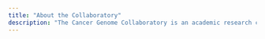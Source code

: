 ```yaml
---
title: "About the Collaboratory"
description: "The Cancer Genome Collaboratory is an academic research cloud that contains the raw and interpreted data from the International Cancer Genome Consortium, an international project that aims to sequence the genomes of 25,000 tumours and matching normal tissues."
---
```

